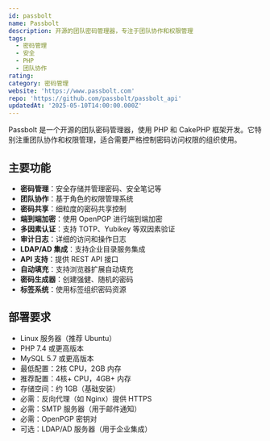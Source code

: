 ```yaml
---
id: passbolt
name: Passbolt
description: 开源的团队密码管理器，专注于团队协作和权限管理
tags:
  - 密码管理
  - 安全
  - PHP
  - 团队协作
rating: 
category: 密码管理
website: 'https://www.passbolt.com'
repo: 'https://github.com/passbolt/passbolt_api'
updatedAt: '2025-05-10T14:00:00.000Z'
---
```


Passbolt 是一个开源的团队密码管理器，使用 PHP 和 CakePHP 框架开发。它特别注重团队协作和权限管理，适合需要严格控制密码访问权限的组织使用。

## 主要功能

- **密码管理**：安全存储并管理密码、安全笔记等
- **团队协作**：基于角色的权限管理系统
- **密码共享**：细粒度的密码共享控制
- **端到端加密**：使用 OpenPGP 进行端到端加密
- **多因素认证**：支持 TOTP、Yubikey 等双因素验证
- **审计日志**：详细的访问和操作日志
- **LDAP/AD 集成**：支持企业目录服务集成
- **API 支持**：提供 REST API 接口
- **自动填充**：支持浏览器扩展自动填充
- **密码生成器**：创建强健、随机的密码
- **标签系统**：使用标签组织密码资源

## 部署要求

- Linux 服务器（推荐 Ubuntu）
- PHP 7.4 或更高版本
- MySQL 5.7 或更高版本
- 最低配置：2核 CPU，2GB 内存
- 推荐配置：4核+ CPU，4GB+ 内存
- 存储空间：约 1GB（基础安装）
- 必需：反向代理（如 Nginx）提供 HTTPS
- 必需：SMTP 服务器（用于邮件通知）
- 必需：OpenPGP 密钥对
- 可选：LDAP/AD 服务器（用于企业集成） 